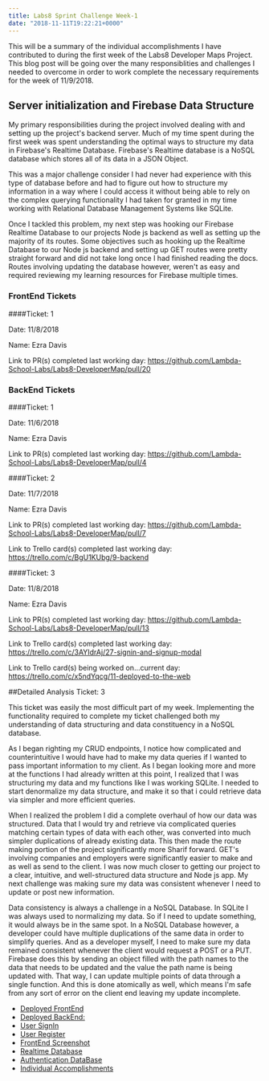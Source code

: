 ```yaml
---
title: Labs8 Sprint Challenge Week-1
date: "2018-11-11T19:22:21+0000"
---
```


This will be a summary of the individual accomplishments I have contributed to during the first week of the Labs8 Developer Maps Project. This blog post will be going over the many responsiblities and challenges I needed to overcome in order to work complete the necessary requirements for the week of 11/9/2018.

## Server initialization and Firebase Data Structure

My primary responsibilities during the project involved dealing with and setting up the project's backend server. Much of my time spent during the first week was spent understanding the optimal ways to structure my data in Firebase's Realtime Database. Firebase's Realtime database is a NoSQL database which stores all of its data in a JSON Object. 

This was a major challenge consider I had never had experience with this type of database before and had to figure out how to structure my information in a way where I could access it without being able to rely on the complex querying functionality I had taken for granted in my time working with Relational Database Management Systems like SQLite. 

Once I tackled this problem, my next step was hooking our Firebase Realtime Database to our projects Node js backend as well as setting up the majority of its routes. Some objectives such as hooking up the Realtime Database to our Node js backend and setting up GET routes were pretty straight forward and did not take long once I had finished reading the docs. Routes involving updating the database however, weren't as easy and required reviewing my learning resources for Firebase multiple times.


### FrontEnd Tickets

####Ticket: 1

Date: 11/8/2018

Name: Ezra Davis

Link to PR(s) completed last working day: 
https://github.com/Lambda-School-Labs/Labs8-DeveloperMap/pull/20

### BackEnd Tickets

####Ticket: 1

Date: 11/6/2018

Name: Ezra Davis

Link to PR(s) completed last working day: https://github.com/Lambda-School-Labs/Labs8-DeveloperMap/pull/4

####Ticket: 2

Date: 11/7/2018

Name: Ezra Davis

Link to PR(s) completed last working day: 
https://github.com/Lambda-School-Labs/Labs8-DeveloperMap/pull/7

Link to Trello card(s) completed last working day: 
https://trello.com/c/BgU1KUbg/9-backend

####Ticket: 3

Date: 11/8/2018

Name: Ezra Davis

Link to PR(s) completed last working day: 
https://github.com/Lambda-School-Labs/Labs8-DeveloperMap/pull/13

Link to Trello card(s) completed last working day: 
https://trello.com/c/3AYIdrAj/27-signin-and-signup-modal

Link to Trello card(s) being worked on...current day: 
https://trello.com/c/x5ndYqcg/11-deployed-to-the-web

##Detailed Analysis Ticket: 3

This ticket was easily the most difficult part of my week. Implementing the functionality required to complete my ticket challenged both my understanding of data structuring and data constituency in a NoSQL database. 

As I began righting my CRUD endpoints, I notice how complicated and counterintuitive I would have had to make my data queries if I wanted to pass important information to my client. As I began looking more and more at the functions I had already written at this point, I realized that I was structuring my data and my functions like I was working SQLite. I needed to start denormalize my data structure, and make it so that i could retrieve data via simpler and more efficient queries. 

When I realized the problem I did a complete overhaul of how our data was structured. Data that I would try and retrieve via complicated queries matching certain types of data with each other, was converted into much simpler duplications of already existing data. This then made the route making portion of the project significantly more Sharif forward. GET's involving companies and employers were significantly easier to make and as well as send to the client. I was now much closer to getting our project to a clear, intuitive, and well-structured data structure and Node js app. My next challenge was making sure my data was consistent whenever I need to update or post new information.

Data consistency is always a challenge in a NoSQL Database. In SQLite I was always used to normalizing my data. So if I need to update something, it would always be in the same spot. In a NoSQL Database however, a developer could have multiple duplications of the same data in order to simplify queries. And as a developer myself, I need to make sure my data remained consistent whenever the client would request a POST or a PUT. Firebase does this by sending an object filled with the path names to the data that needs to be updated and the value the path name is being updated with. That way, I can update multiple points of data through a single function. And this is done atomically as well, which means I'm safe from any sort of error on the client end leaving my update incomplete. 

* [Deployed FrontEnd](https://clever-liskov-29b49a.netlify.com/)
* [Deployed BackEnd:](https://intense-stream-29923.herokuapp.com/api/database/seekers)
* [User SignIn](https://cdn.discordapp.com/attachments/508055941145690142/510520021609480192/Week1SignInShow.PNG)
* [User Register](https://cdn.discordapp.com/attachments/508055941145690142/510520026097254420/Week1SignInshow2.PNG)
* [FrontEnd Screenshot](https://cdn.discordapp.com/attachments/508055941145690142/510519407634546688/Capture.PNG)
* [Realtime Database](https://cdn.discordapp.com/attachments/508060338944606214/510527647315656711/unknown.png)
* [Authentication DataBase](https://cdn.discordapp.com/attachments/508060338944606214/510527754106830879/unknown.png)
* [Individual Accomplishments](https://cdn.discordapp.com/attachments/508055941145690142/510539835350450206/1541785841-graphs.png)
